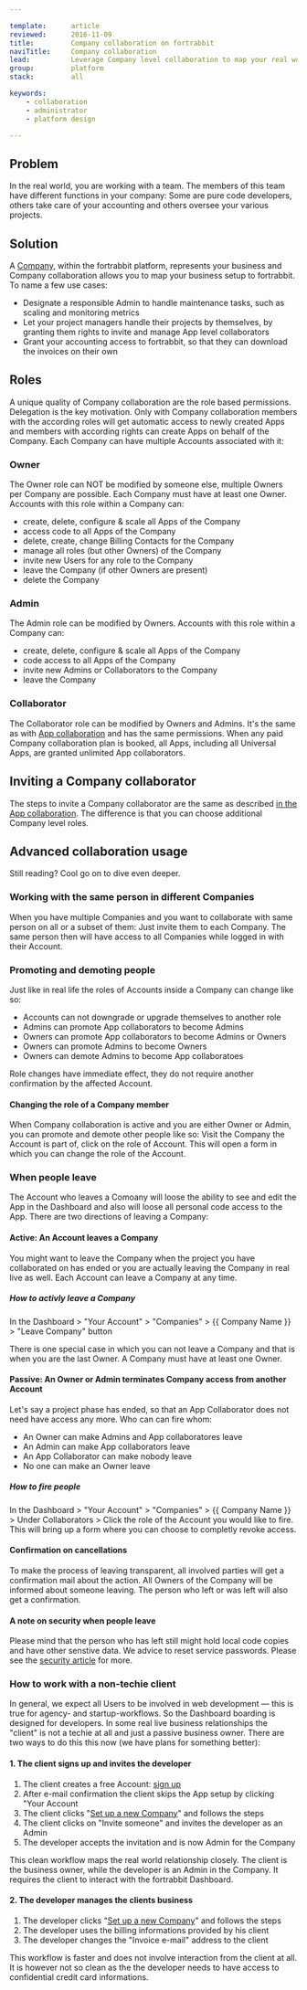 ```yaml
---

template:      article
reviewed:      2016-11-09
title:         Company collaboration on fortrabbit
naviTitle:     Company collaboration
lead:          Leverage Company level collaboration to map your real world structures back to fortrabbit.
group:         platform
stack:         all

keywords:
    - collaboration
    - administrator
    - platform design

---
```



## Problem

In the real world, you are working with a team. The members of this team have different functions in your company: Some are pure code developers, others take care of your accounting and others oversee your various projects.

## Solution

A [Company](/company), within the fortrabbit platform, represents your business and Company collaboration allows you to map your business setup to fortrabbit. To name a few use cases:

* Designate a responsible Admin to handle maintenance tasks, such as scaling and monitoring metrics
* Let your project managers handle their projects by themselves, by granting them rights to invite and manage App level collaborators
* Grant your accounting access to fortrabbit, so that they can download the invoices on their own




<!--

TODO: rewrite/reorder when Company plans launch


## Booking a Company collaboration plan

Company collaboration is a paid feature, see our [fancy marketing page](https://www.fortrabbit.com/collaboration) for plans and prices. They are optional and always booked for an individual Company. Like any other resource with fortrabbit, they are billed on a precise daily settlement.

To book a Company collaboration plan: In the Dashboard > navigate to your Account > Companies > {{ Your Company }} > and there to "Company collaboration", this will show you a screen to book a plan. This way you can also upgrade and downgrade the Company collaboration plan.


-->



## Roles

A unique quality of Company collaboration are the role based permissions. Delegation is the key motivation. Only with Company collaboration members with the according roles will get automatic access to newly created Apps and members with according rights can create Apps on behalf of the Company. Each Company can have multiple Accounts associated with it:

### Owner

The Owner role can NOT be modified by someone else, multiple Owners per Company are possible. Each Company must have at least one Owner. Accounts with this role within a Company can:

* create, delete, configure & scale all Apps of the Company
* access code to all Apps of the Company
* delete, create, change Billing Contacts for the Company
* manage all roles (but other Owners) of the Company
* invite new Users for any role to the Company
* leave the Company (if other Owners are present)
* delete the Company


### Admin

The Admin role can be modified by Owners. Accounts with this role within a Company can:

* create, delete, configure & scale all Apps of the Company
* code access to all Apps of the Company
* invite new Admins or Collaborators to the Company
* leave the Company

### Collaborator

The Collaborator role can be modified by Owners and Admins. It's the same as with [App collaboration](app-collaboration) and has the same permissions. When any paid Company collaboration plan is booked, all Apps, including all Universal Apps, are granted unlimited App collaborators.



## Inviting a Company collaborator

The steps to invite a Company collaborator are the same as described [in the App collaboration](app-collaboration#toc-inviting-an-app-collaborator). The difference is that you can choose additional Company level roles.




<!-- TODO: reorder the following Company article  -->

## Advanced collaboration usage

Still reading? Cool go on to dive even deeper.


### Working with the same person in different Companies

When you have multiple Companies and you want to collaborate with same person on all or a subset of them: Just invite them to each Company. The same person then will have access to all Companies while logged in with their Account.


<!--

TODO: rewrite/reorder

### Downgrading a Company collaboration plan

Visit the booking page as described above and select the new, smaller plan or no plan, as needed. If you want to downgrade a paid Company collaboration plan to the free Company collaboration plan, then you need first to make sure, that:

* Only one Owner exists
* No Admins exist
* No App has more App collaborators then the App allows (Professional unlimited, Universal are limited, see [specs page](//www.fortrabbit.com/specs#limits))

-->



### Promoting and demoting people

Just like in real life the roles of Accounts inside a Company can change like so:

* Accounts can not downgrade or upgrade themselves to another role
* Admins can promote App collaborators to become Admins
* Owners can promote App collaborators to become Admins or Owners
* Owners can promote Admins to become Owners
* Owners can demote Admins to become App collaboratoes

Role changes have immediate effect, they do not require another confirmation by the affected Account.


#### Changing the role of a Company member

When Company collaboration is active and you are either Owner or Admin, you can promote and demote other people like so: Visit the Company the Account is part of, click on the role of Account. This will open a form in which you can change the role of the Account.



### When people leave

The Account who leaves a Comoany will loose the ability to see and edit the App in the Dashboard and also will loose all personal code access to the App. There are two directions of leaving a Company:

#### Active: An Account leaves a Company

You might want to leave the Company when the project you have collaborated on has ended or you are actually leaving the Company in real live as well. Each Account can leave a Company at any time.

##### How to activly leave a Company

In the Dashboard > "Your Account" > "Companies" > {{ Company Name }} > "Leave Company" button

There is one special case in which you can not leave a Company and that is when you are the last Owner. A Company must have at least one Owner.


#### Passive: An Owner or Admin terminates Company access from another Account

Let's say a project phase has ended, so that an App Collaborator does not need have access any more. Who can can fire whom:

* An Owner can make Admins and App collaboratores leave
* An Admin can make App collaborators leave
* An App Collaborator can make nobody leave
* No one can make an Owner leave

##### How to fire people

In the Dashboard > "Your Account" > "Companies" > {{ Company Name }} > Under Collaborators > Click the role of the Account you would like to fire. This will bring up a form where you can choose to completly revoke access.


#### Confirmation on cancellations

To make the process of leaving transparent, all involved parties will get a confirmation mail about the action. All Owners of the Company will be informed about someone leaving. The person who left or was left will also get a confirmation.

<!-- TODO: be more specfic about demotion and promotion as well here, who will get a mail on promotion and demotion? -->


#### A note on security when people leave

Please mind that the person who has left still might hold local code copies and have other senstive data. We advice to reset service passwords. Please see the [security article](security#password-reset) for more.

<!-- TODO: make link to security section above work  -->


### How to work with a non-techie client

<!--  TODO: rewrite on passive owner launch -->

In general, we expect all Users to be involved in web development — this is true for agency- and startup-workflows. So the Dashboard boarding is designed for developers. In some real live business relationships the "client" is not a techie at all and just a passive business owner. There are two ways to do this this now (we have plans for something better):


#### 1. The client signs up and invites the developer

1. The client creates a free Account: [sign up](https://dashboard.fortrabbit.com/signup)
2. After e-mail confirmation the client skips the App setup by clicking "Your Account
3. The client clicks "[Set up a new Company](https://dashboard.fortrabbit.com//account/company/new)" and follows the steps
4. The client clicks on "Invite someone" and invites the developer as an Admin
5. The developer accepts the invitation and is now Admin for the Company

This clean workflow maps the real world relationship closely. The client is the business owner, while the developer is an Admin in the Company. It requires the client to interact with the fortrabbit Dashboard.


#### 2. The developer manages the clients business

1. The developer clicks "[Set up a new Company](https://dashboard.fortrabbit.com//account/company/new)" and follows the steps
2. The developer uses the billing informations provided by his client
3. The developer changes the "Invoice e-mail" address to the client

This workflow is faster and does not involve interaction from the client at all. It is however not so clean as the the developer needs to have access to confidential credit card informations.
